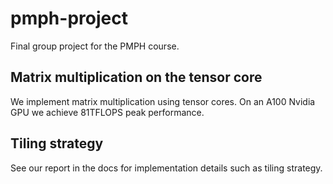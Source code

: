 # pmph-project
Final group project for the PMPH course.

## Matrix multiplication on the tensor core
We implement matrix multiplication using tensor cores.
On an A100 Nvidia GPU we achieve 81TFLOPS peak performance. 

## Tiling strategy
See our report in the docs for implementation details such as tiling strategy.
